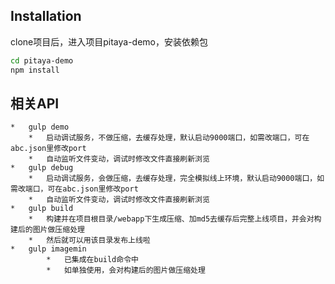 ## Installation
clone项目后，进入项目pitaya-demo，安装依赖包

```bash
cd pitaya-demo
npm install 
```
##	相关API
	*	gulp demo
		*	启动调试服务，不做压缩，去缓存处理，默认启动9000端口，如需改端口，可在abc.json里修改port
		*	自动监听文件变动，调试时修改文件直接刷新浏览
	*	gulp debug
		*	启动调试服务，会做压缩，去缓存处理，完全模拟线上环境，默认启动9000端口，如需改端口，可在abc.json里修改port
		*	自动监听文件变动，调试时修改文件直接刷新浏览
	*	gulp build
		*	构建并在项目根目录/webapp下生成压缩、加md5去缓存后完整上线项目，并会对构建后的图片做压缩处理
		*	然后就可以用该目录发布上线啦
    *   gulp imagemin
            *   已集成在build命令中
            *	如单独使用，会对构建后的图片做压缩处理